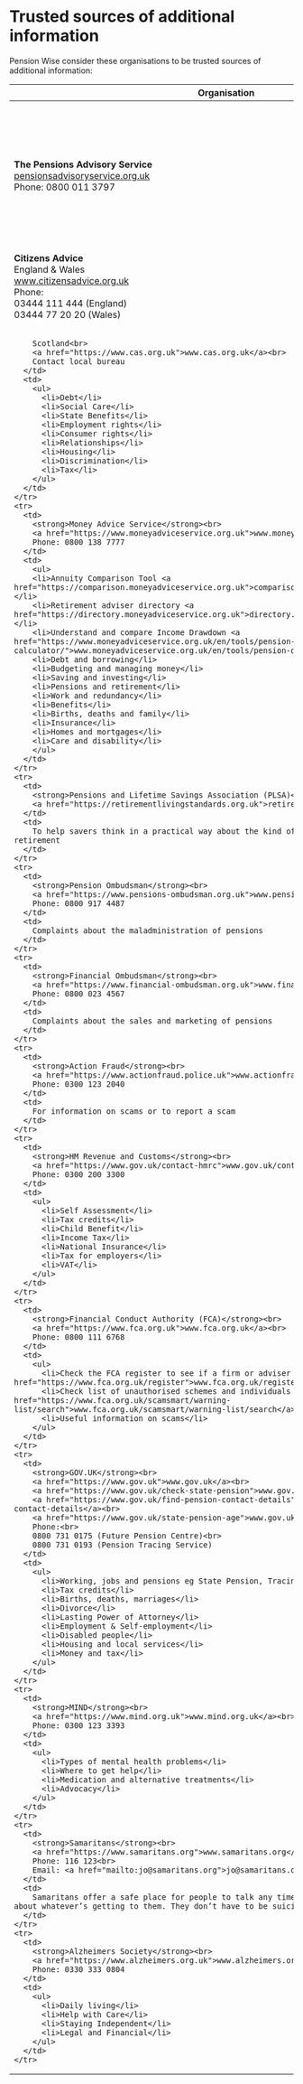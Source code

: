 # Trusted sources of additional information

Pension Wise consider these organisations to be trusted sources of additional information:

<table class="options-table">
  <thead>
    <tr>
      <th scope="col">Organisation</th>
      <th scope="col">Query</th>
    </tr>
  </thead>
  <tbody>
    <tr>
      <td>
        <strong>The Pensions Advisory Service</strong><br>
        <a href="https://pensionsadvisoryservice.org.uk">pensionsadvisoryservice.org.uk</a><br>
        Phone: 0800 011 3797
      </td>
      <td>
        For general pension queries and complaints, including help avoiding pension scams and saving into a pension scheme
      </td>
    </tr>
    <tr>
      <td>
        <strong>Citizens Advice</strong><br>
        England & Wales<br>
        <a href="https://www.citizensadvice.org.uk">www.citizensadvice.org.uk</a><br>
        Phone:<br>
        03444 111 444 (England)<br>
        03444 77 20 20 (Wales)<br><br>

        Scotland<br>
        <a href="https://www.cas.org.uk">www.cas.org.uk</a><br>
        Contact local bureau
      </td>
      <td>
        <ul>
          <li>Debt</li>
          <li>Social Care</li>
          <li>State Benefits</li>
          <li>Employment rights</li>
          <li>Consumer rights</li>
          <li>Relationships</li>
          <li>Housing</li>
          <li>Discrimination</li>
          <li>Tax</li>
        </ul>
      </td>
    </tr>
    <tr>
      <td>
        <strong>Money Advice Service</strong><br>
        <a href="https://www.moneyadviceservice.org.uk">www.moneyadviceservice.org.uk</a><br>
        Phone: 0800 138 7777
      </td>
      <td>
        <ul>
        <li>Annuity Comparison Tool <a href="https://comparison.moneyadviceservice.org.uk">comparison.moneyadviceservice.org.uk</a></li>
        <li>Retirement adviser directory <a href="https://directory.moneyadviceservice.org.uk">directory.moneyadviceservice.org.uk</a></li>
        <li>Understand and compare Income Drawdown <a href="https://www.moneyadviceservice.org.uk/en/tools/pension-drawdown-calculator/">www.moneyadviceservice.org.uk/en/tools/pension-drawdown-calculator</a></li>
        <li>Debt and borrowing</li>
        <li>Budgeting and managing money</li>
        <li>Saving and investing</li>
        <li>Pensions and retirement</li>
        <li>Work and redundancy</li>
        <li>Benefits</li>
        <li>Births, deaths and family</li>
        <li>Insurance</li>
        <li>Homes and mortgages</li>
        <li>Care and disability</li>
        </ul>
      </td>
    </tr>
    <tr>
      <td>
        <strong>Pensions and Lifetime Savings Association (PLSA)</strong><br>
        <a href="https://retirementlivingstandards.org.uk">retirementlivingstandards.org.uk</a>
      </td>
      <td>
        To help savers think in a practical way about the kind of lifestyle they might lead in retirement
      </td>
    </tr>
    <tr>
      <td>
        <strong>Pension Ombudsman</strong><br>
        <a href="https://www.pensions-ombudsman.org.uk">www.pensions-ombudsman.org.uk</a><br>
        Phone: 0800 917 4487
      </td>
      <td>
        Complaints about the maladministration of pensions
      </td>
    </tr>
    <tr>
      <td>
        <strong>Financial Ombudsman</strong><br>
        <a href="https://www.financial-ombudsman.org.uk">www.financial-ombudsman.org.uk</a><br>
        Phone: 0800 023 4567
      </td>
      <td>
        Complaints about the sales and marketing of pensions
      </td>
    </tr>
    <tr>
      <td>
        <strong>Action Fraud</strong><br>
        <a href="https://www.actionfraud.police.uk">www.actionfraud.police.uk</a><br>
        Phone: 0300 123 2040
      </td>
      <td>
        For information on scams or to report a scam
      </td>
    </tr>
    <tr>
      <td>
        <strong>HM Revenue and Customs</strong><br>
        <a href="https://www.gov.uk/contact-hmrc">www.gov.uk/contact-hmrc</a><br>
        Phone: 0300 200 3300
      </td>
      <td>
        <ul>
          <li>Self Assessment</li>
          <li>Tax credits</li>
          <li>Child Benefit</li>
          <li>Income Tax</li>
          <li>National Insurance</li>
          <li>Tax for employers</li>
          <li>VAT</li>
        </ul>
      </td>
    </tr>
    <tr>
      <td>
        <strong>Financial Conduct Authority (FCA)</strong><br>
        <a href="https://www.fca.org.uk">www.fca.org.uk</a><br>
        Phone: 0800 111 6768
      </td>
      <td>
        <ul>
          <li>Check the FCA register to see if a firm or adviser is regulated <a href="https://www.fca.org.uk/register">www.fca.org.uk/register</a></li>
          <li>Check list of unauthorised schemes and individuals to avoid <a href="https://www.fca.org.uk/scamsmart/warning-list/search">www.fca.org.uk/scamsmart/warning-list/search</a></li>
          <li>Useful information on scams</li>
        </ul>
      </td>
    </tr>
    <tr>
      <td>
        <strong>GOV.UK</strong><br>
        <a href="https://www.gov.uk">www.gov.uk</a><br>
        <a href="https://www.gov.uk/check-state-pension">www.gov.uk/check-state-pension</a><br>
        <a href="https://www.gov.uk/find-pension-contact-details">www.gov.uk/find-pension-contact-details</a><br>
        <a href="https://www.gov.uk/state-pension-age">www.gov.uk/state-pension-age</a><br>
        Phone:<br>
        0800 731 0175 (Future Pension Centre)<br>
        0800 731 0193 (Pension Tracing Service)
      </td>
      <td>
        <ul>
          <li>Working, jobs and pensions eg State Pension, Tracing a pension</li>
          <li>Tax credits</li>
          <li>Births, deaths, marriages</li>
          <li>Divorce</li>
          <li>Lasting Power of Attorney</li>
          <li>Employment & Self-employment</li>
          <li>Disabled people</li>
          <li>Housing and local services</li>
          <li>Money and tax</li>
        </ul>
      </td>
    </tr>
    <tr>
      <td>
        <strong>MIND</strong><br>
        <a href="https://www.mind.org.uk">www.mind.org.uk</a><br>
        Phone: 0300 123 3393
      </td>
      <td>
        <ul>
          <li>Types of mental health problems</li>
          <li>Where to get help</li>
          <li>Medication and alternative treatments</li>
          <li>Advocacy</li>
        </ul>
      </td>
    </tr>
    <tr>
      <td>
        <strong>Samaritans</strong><br>
        <a href="https://www.samaritans.org">www.samaritans.org</a><br>
        Phone: 116 123<br>
        Email: <a href="mailto:jo@samaritans.org">jo@samaritans.org</a>
      </td>
      <td>
        Samaritans offer a safe place for people to talk any time they like, in their own way – about whatever’s getting to them. They don’t have to be suicidal
      </td>
    </tr>
    <tr>
      <td>
        <strong>Alzheimers Society</strong><br>
        <a href="https://www.alzheimers.org.uk">www.alzheimers.org.uk</a><br>
        Phone: 0330 333 0804
      </td>
      <td>
        <ul>
          <li>Daily living</li>
          <li>Help with Care</li>
          <li>Staying Independent</li>
          <li>Legal and Financial</li>
        </ul>
      </td>
    </tr>
  </tbody>
</table>
